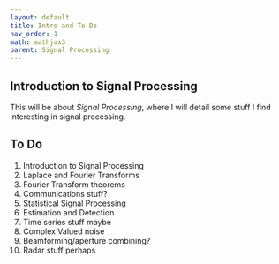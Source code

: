 ```yaml
---
layout: default
title: Intro and To Do
nav_order: 1
math: mathjax3
parent: Signal Processing
---
```


## Introduction to Signal Processing
This will be about _Signal Processing_, where I will detail some stuff I find interesting in signal processing.

## To Do
 1. Introduction to Signal Processing
 1. Laplace and Fourier Transforms
 1. Fourier Transform theorems
 1. Communications stuff?
 1. Statistical Signal Processing
 1. Estimation and Detection
 1. Time series stuff maybe
 1. Complex Valued noise
 1. Beamforming/aperture combining?
 1. Radar stuff perhaps